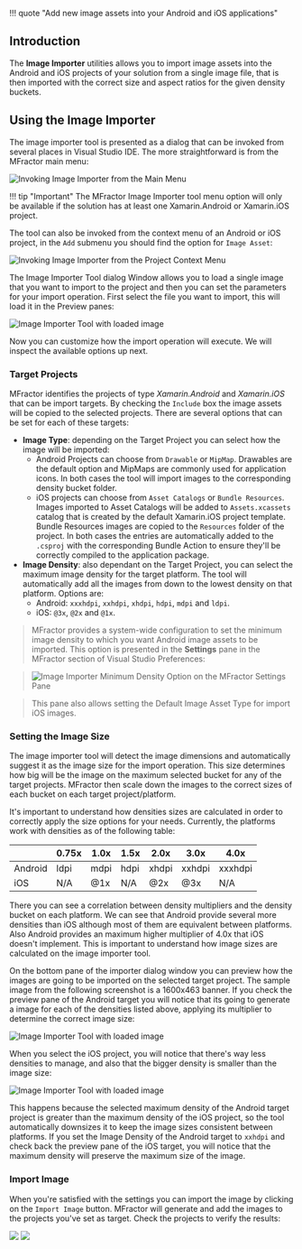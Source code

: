 !!! quote "Add new image assets into your Android and iOS applications"

## Introduction

The **Image Importer** utilities allows you to import image assets into the Android and iOS projects of your solution from a single image file, that is then imported with the correct size and aspect ratios for the given density buckets.

## Using the Image Importer

The image importer tool is presented as a dialog that can be invoked from several places in Visual Studio IDE. The more straightforward is from the MFractor main menu:

![Invoking Image Importer from the Main Menu](/img/image-management/image-importer-main-menu.png)

!!! tip "Important"
    The MFractor Image Importer tool menu option will only be available if the solution has at least one Xamarin.Android or Xamarin.iOS project.

The tool can also be invoked from the context menu of an Android or iOS project, in the `Add` submenu you should find the option for `Image Asset`:

![Invoking Image Importer from the Project Context Menu](/img/image-management/image-importer-from-project.png)

The Image Importer Tool dialog Window allows you to load a single image that you want to import to the project and then you can set the parameters for your import operation. First select the file you want to import, this will load it in the Preview panes:

![Image Importer Tool with loaded image](/img/image-management/image-importer-01.png)

Now you can customize how the import operation will execute. We will inspect the available options up next.

### Target Projects
MFractor identifies the projects of type _Xamarin.Android_ and _Xamarin.iOS_ that can be import targets. By checking the `Include` box the image assets will be copied to the selected projects. There are several options that can be set for each of these targets:

* **Image Type**: depending on the Target Project you can select how the image will be imported:
    * Android Projects can choose from `Drawable` or `MipMap`. Drawables are the default option and MipMaps are commonly used for application icons. In both cases the tool will import images to the corresponding density bucket folder.
    * iOS projects can choose from `Asset Catalogs` or `Bundle Resources`. Images imported to Asset Catalogs will be added to `Assets.xcassets` catalog that is created by the default Xamarin.iOS project template. Bundle Resources images are copied to the `Resources` folder of the project. In both cases the entries are automatically added to the `.csproj` with the corresponding Bundle Action to ensure they'll be correctly compiled to the application package.
* **Image Density**: also dependant on the Target Project, you can select the maximum image density for the target platform. The tool will automatically add all the images from down to the lowest density on that platform. Options are:
    * Android: `xxxhdpi`, `xxhdpi`, `xhdpi`, `hdpi`, `mdpi` and `ldpi`.
    * iOS: `@3x`, `@2x` and `@1x`.

>MFractor provides a system-wide configuration to set the minimum image density to which you want Android image assets to be imported. This option is presented in the **Settings** pane in the MFractor section of Visual Studio Preferences:

> ![Image Importer Minimum Density Option on the MFractor Settings Pane](/img/image-management/image-importer-minimum-density.png)

>This pane also allows setting the Default Image Asset Type for import iOS images.

### Setting the Image Size
The image importer tool will detect the image dimensions and automatically suggest it as the image size for the import operation. This size determines how big will be the image on the maximum selected bucket for any of the target projects. MFractor then scale down the images to the correct sizes of each bucket on each target project/platform.

It's important to understand how densities sizes are calculated in order to correctly apply the size options for your needs. Currently, the platforms work with densities as of the following table:

|           | 0.75x | 1.0x  | 1.5x  | 2.0x  | 3.0x      | 4.0x
| --------- | ----- | ----- | ----- | ----- | --------- | --------
| Android   | ldpi  | mdpi  | hdpi  | xhdpi | xxhdpi    | xxxhdpi
| iOS       | N/A   | @1x   | N/A   | @2x   | @3x       | N/A

There you can see a correlation between density multipliers and the density bucket on each platform. We can see that Android provide several more densities than iOS although most of them are equivalent between platforms. Also Android provides an maximum higher multiplier of 4.0x that iOS doesn't implement. This is important to understand how image sizes are calculated on the image importer tool.

On the bottom pane of the importer dialog window you can preview how the images are going to be imported on the selected target project. The sample image from the following screenshot is a 1600x463 banner. If you check the preview pane of the Android target you will notice that its going to generate a image for each of the densities listed above, applying its multiplier to determine the correct image size:

![Image Importer Tool with loaded image](/img/image-management/image-importer-02.png)

When you select the iOS project, you will notice that there's way less densities to manage, and also that the bigger density is smaller than the image size:

![Image Importer Tool with loaded image](/img/image-management/image-importer-01.png)

This happens because the selected maximum density of the Android target project is greater than the maximum density of the iOS project, so the tool automatically downsizes it to keep the image sizes consistent between platforms. If you set the Image Density of the Android target to `xxhdpi` and check back the preview pane of the iOS target, you will notice that the maximum density will preserve the maximum size of the image.

### Import Image
When you're satisfied with the settings you can import the image by clicking on the `Import Image` button. MFractor will generate and add the images to the projects you've set as target. Check the projects to verify the results:

![](/img/image-management/image-importer-result-01.png)
![](/img/image-management/image-importer-result-02.png)
